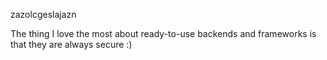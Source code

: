 zazolcgeslajazn

The thing I love the most about ready-to-use backends and frameworks is that they are always secure :)
